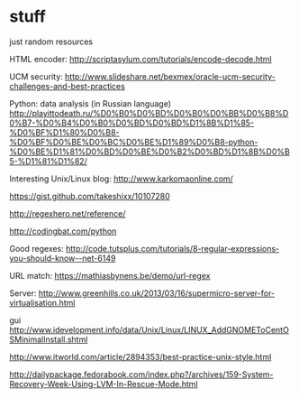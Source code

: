 stuff
=====

just random resources


HTML encoder: http://scriptasylum.com/tutorials/encode-decode.html

UCM security: http://www.slideshare.net/bexmex/oracle-ucm-security-challenges-and-best-practices

Python: data analysis (in Russian language) http://playittodeath.ru/%D0%B0%D0%BD%D0%B0%D0%BB%D0%B8%D0%B7-%D0%B4%D0%B0%D0%BD%D0%BD%D1%8B%D1%85-%D0%BF%D1%80%D0%B8-%D0%BF%D0%BE%D0%BC%D0%BE%D1%89%D0%B8-python-%D0%BE%D1%81%D0%BD%D0%BE%D0%B2%D0%BD%D1%8B%D0%B5-%D1%81%D1%82/

Interesting Unix/Linux blog: http://www.karkomaonline.com/

https://gist.github.com/takeshixx/10107280

http://regexhero.net/reference/

http://codingbat.com/python

Good regexes:
http://code.tutsplus.com/tutorials/8-regular-expressions-you-should-know--net-6149

URL match:
https://mathiasbynens.be/demo/url-regex

Server:
http://www.greenhills.co.uk/2013/03/16/supermicro-server-for-virtualisation.html

gui
http://www.idevelopment.info/data/Unix/Linux/LINUX_AddGNOMEToCentOSMinimalInstall.shtml


http://www.itworld.com/article/2894353/best-practice-unix-style.html

http://dailypackage.fedorabook.com/index.php?/archives/159-System-Recovery-Week-Using-LVM-In-Rescue-Mode.html
